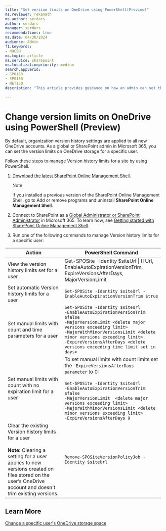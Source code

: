 ```yaml
---
title: "Set version limits on OneDrive using PowerShell(Preview)"
ms.reviewer: rekamath
ms.author: serdars
author: serdars
manager: serdars
recommendations: true
ms.date: 04/30/2024
audience: Admin
f1.keywords:
- NOCSH
ms.topic: article
ms.service: sharepoint
ms.localizationpriority: medium
search.appverid:
- SPO160
- SPS150
- MET150
description: "This article provides guidance on how an admin can set the version limits on OneDrive for a specific user using PowerShell."

---
```



# Change version limits on OneDrive using PowerShell (Preview)

By default, organization version history settings are applied to all new OneDrive accounts. As a global or SharePoint admin in Microsoft 365, you can set the version limits on OneDrive storage for a specific user.

Follow these steps to manage Version history limits for a site by using PowerShell.

1. [Download the latest SharePoint Online Management Shell](https://go.microsoft.com/fwlink/p/?LinkId=255251).

    > [!NOTE]
    > If you installed a previous version of the SharePoint Online Management Shell, go to Add or remove programs and uninstall **SharePoint Online Management Shell**.

1. Connect to SharePoint as a [Global Administrator or SharePoint Administrator](/sharepoint/sharepoint-admin-role) in Microsoft 365. To learn how, see [Getting started with SharePoint Online Management Shell](/powershell/sharepoint/sharepoint-online/connect-sharepoint-online).
2. Run one of the following commands to manage Version history limits for a specific user:

| **Action** | **PowerShell Command** |
| --- | --- |
| View the version history limits set for a user | Get-SPOSite -Identity $siteUrl \| fl Url, EnableAutoExpirationVersionTrim, ExpireVersionsAfterDays, MajorVersionLimit |
| Set automatic Version history limits for a user | `Set-SPOSite -Identity $siteUrl -EnableAutoExpirationVersionTrim $true` |
| Set manual limits with count and time parameters for a user | `Set-SPOSite -Identity $siteUrl`<br>`-EnableAutoExpirationVersionTrim $false`<br>`-MajorVersionLimit <delete major versions exceeding limit>`<br>`-MajorWithMinorVersionsLimit <delete minor versions exceeding limit>`<br>`-ExpireVersionsAfterDays <delete versions exceeding time limit set in days>` |
| Set manual limits with count with no expiration limit for a user | To set manual limits with count limits set the `-ExpireVersionsAfterDays parameter` to 0:<br><br>`Set-SPOSite -Identity $siteUrl`<br>`-EnableAutoExpirationVersionTrim $false`<br>`-MajorVersionLimit  <delete major versions exceeding limit>`<br>`-MajorWithMinorVersionsLimit <delete minor versions exceeding limit>`<br>`-ExpireVersionsAfterDays 0` |
| Clear the existing Version history limits for a user<br><br>**Note:** Clearing a setting for a user applies to new versions created on files stored on the user’s OneDrive account and doesn't trim existing versions. | `Remove-SPOSiteVersionPolicyJob -Identity $siteUrl` |

## Learn More

[Change a specific user's OneDrive storage space](change-user-storage.md)


